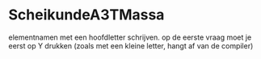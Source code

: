 # ScheikundeA3TMassa
elementnamen met een hoofdletter schrijven. op de eerste vraag moet je eerst op Y drukken (zoals met een kleine letter, hangt af van de compiler)

